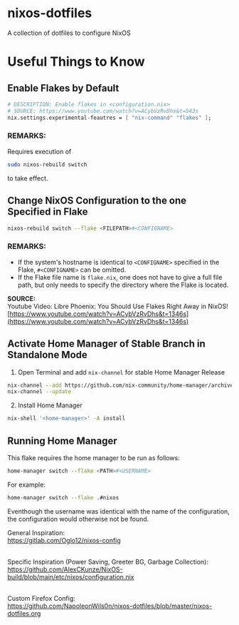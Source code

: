 # nixos-dotfiles
A collection of dotfiles to configure NixOS

# Useful Things to Know
## Enable Flakes by Default
```nix
# DESCRIPTION: Enable flakes in <configuration.nix>
# SOURCE: https://www.youtube.com/watch?v=ACybVzRvDhs&t=543s
nix.settings.experimental-feautres = [ "nix-command" "flakes" ];
```
### REMARKS:
Requires execution of
```sh
sudo nixos-rebuild switch
```
to take effect.

## Change NixOS Configuration to the one Specified in Flake
```sh
nixos-rebuild switch --flake <FILEPATH>#<CONFIGNAME>
```
### REMARKS:
- If the system's hostname is identical to `<CONFIGNAME>` specified in the Flake, `#<CONFIGNAME>` can be omitted.
- If the Flake file name is `flake.nix`, one does not have to give a full file path, but only needs to specify the directory where the Flake is located.

**SOURCE:**<br>
Youtube Video: Libre Phoenix: You Should Use Flakes Right Away in NixOS!<br>
[https://www.youtube.com/watch?v=ACybVzRvDhs&t=1346s](https://www.youtube.com/watch?v=ACybVzRvDhs&t=1346s)

## Activate Home Manager of Stable Branch in Standalone Mode
1. Open Terminal and add `nix-channel` for stable Home Manager Release 
```sh
nix-channel --add https://github.com/nix-community/home-manager/archive/release-23.11.tar.gz home-manager
nix-channel --update
```
2. Install Home Manager
```sh
nix-shell '<home-manager>' -A install
```

## Running Home Manager
This flake requires the home manager to be run as follows:
```sh
home-manager switch --flake <PATH>#<USERNAME>
```
For example:
```sh
home-manager switch --flake .#nixos
```

Eventhough the username was identical with the name of the configuration, the configuration would otherwise not be found.

General Inspiration: <br>
https://gitlab.com/Oglo12/nixos-config<br><br>

Specific Inspiration (Power Saving, Greeter BG, Garbage Collection):<br>
https://github.com/AlexCKunze/NixOS-build/blob/main/etc/nixos/configuration.nix<br><br>

Custom Firefox Config:<br>
https://github.com/NapoleonWils0n/nixos-dotfiles/blob/master/nixos-dotfiles.org 
